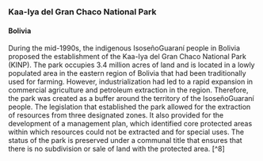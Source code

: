 ### Kaa-Iya del Gran Chaco National Park
#### Bolivia

During the mid-1990s, the indigenous IsoseñoGuaraní people in Bolivia proposed the establishment of the Kaa-Iya del Gran Chaco National Park (KINP). The park occupies 3.4 million acres of land and is located in a lowly populated area in the eastern region of Bolivia that had been traditionally used for farming. However, industrialization had led to a rapid expansion in commercial agriculture and petroleum extraction in the region. Therefore, the park was created as a buffer around the territory of the IsoseñoGuaraní people. The legislation that established the park allowed for the extraction of resources from three designated zones. It also provided for the development of a management plan, which identified core protected areas within which resources could not be extracted and for special uses. The status of the park is preserved under a communal title that ensures that there is no subdivision or sale of land with the protected area. [^8]	 